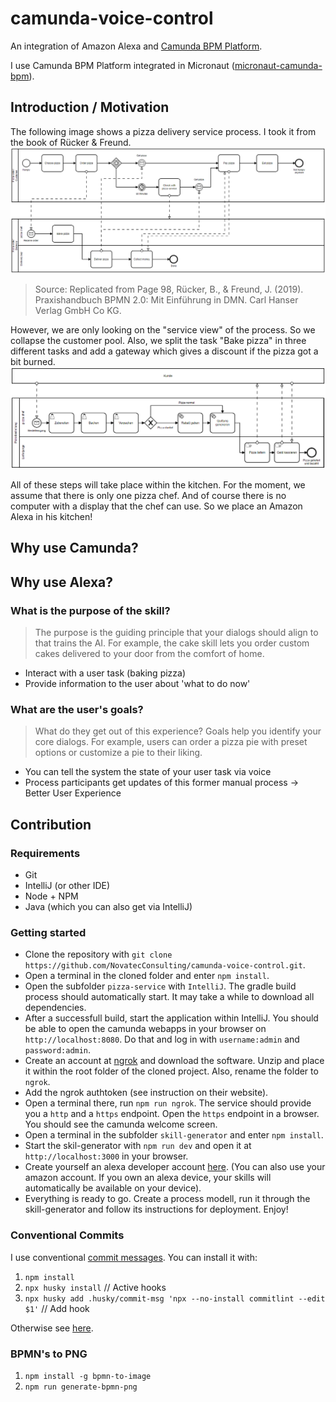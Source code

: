 # camunda-voice-control

An integration of Amazon Alexa and [Camunda BPM Platform](https://github.com/camunda/camunda-bpm-platform).

I use Camunda BPM Platform integrated in Micronaut ([micronaut-camunda-bpm](https://github.com/camunda-community-hub/micronaut-camunda-bpm)).

## Introduction / Motivation

The following image shows a pizza delivery service process. I took it from the book of Rücker &
Freund.
![The pizza service process](BPMN/PNG/full_process_overview_pizza_service.png "The pizza service process")
> Source: Replicated from Page 98, Rücker, B., & Freund, J. (2019). Praxishandbuch BPMN 2.0: Mit Einführung in DMN. Carl Hanser Verlag GmbH Co KG.

However, we are only looking on the "service view" of the process. So we collapse the customer pool.
Also, we split the task "Bake pizza" in three different tasks and add a gateway which gives a
discount if the pizza got a bit burned.  
![The service view](BPMN/PNG/pizza_service_customer_closed.png "The service view")

All of these steps will take place within the kitchen. For the moment, we assume that there is only
one pizza chef. And of course there is no computer with a display that the chef can use. So we place
an Amazon Alexa in his kitchen!

## Why use Camunda?

## Why use Alexa?

### What is the purpose of the skill?

> The purpose is the guiding principle that your dialogs should align to that trains the AI. For example, the cake skill lets you order custom cakes delivered to your door from the comfort of home.

- Interact with a user task (baking pizza)
- Provide information to the user about 'what to do now'

### What are the user's goals?

> What do they get out of this experience? Goals help you identify your core dialogs. For example, users can order a pizza pie with preset options or customize a pie to their liking.

- You can tell the system the state of your user task via voice
- Process participants get updates of this former manual process -> Better User Experience

## Contribution

### Requirements

- Git
- IntelliJ (or other IDE)
- Node + NPM
- Java (which you can also get via IntelliJ)

### Getting started

- Clone the repository with `git clone https://github.com/NovatecConsulting/camunda-voice-control.git`.
- Open a terminal in the cloned folder and enter `npm install`.
- Open the subfolder `pizza-service` with `IntelliJ`. The gradle build process should automatically start. It may take a while to download all dependencies.
- After a successfull build, start the application within IntelliJ. You should be able to open the camunda webapps in your browser on `http://localhost:8080`. Do that and log in with `username:admin` and `password:admin`.
- Create an account at [ngrok](https://ngrok.com/) and download the software. Unzip and place it within the root folder of the cloned project. Also, rename the folder to `ngrok`.
- Add the ngrok authtoken (see instruction on their website).
- Open a terminal there, run `npm run ngrok`. The service should provide you a `http` and a `https` endpoint. Open the `https` endpoint in a browser. You should see the camunda welcome screen.
- Open a terminal in the subfolder `skill-generator` and enter `npm install`.
- Start the skil-generator with `npm run dev` and open it at `http://localhost:3000` in your browser.
- Create yourself an alexa developer account [here](https://developer.amazon.com/en-US/alexa/alexa-skills-kit#). (You can also use your amazon account. If you own an alexa device, your skills will automatically be available on your device).
- Everything is ready to go. Create a process modell, run it through the skill-generator and follow its instructions for deployment. Enjoy!

### Conventional Commits

I use conventional [commit messages](https://github.com/conventional-changelog/commitlint/tree/master/%40commitlint/config-conventional). You can install it with:

1. `npm install`
2. `npx husky install` // Active hooks
3. `npx husky add .husky/commit-msg 'npx --no-install commitlint --edit $1'` // Add hook

Otherwise see [here](https://commitlint.js.org/#/guides-local-setup).

### BPMN's to PNG

1. `npm install -g bpmn-to-image`
2. `npm run generate-bpmn-png`
